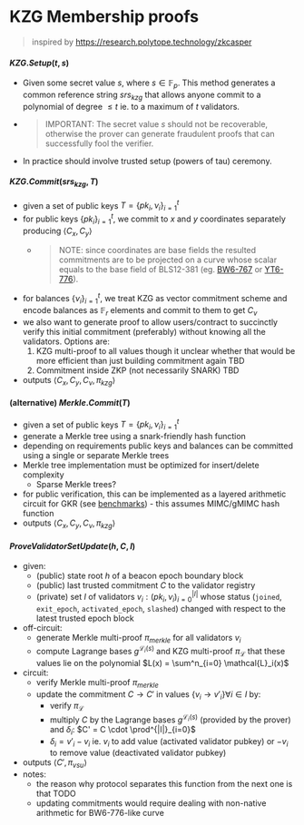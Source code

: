 # KZG Membership proofs

> inspired by https://research.polytope.technology/zkcasper

#### $KZG.Setup(t, s)$
- Given some secret value $s$, where $s \in \mathbb{F}_p$​. This method generates a common reference string $srs_{kzg}$ that allows anyone commit to a polynomial of degree $\leq t$ ie. to a maximum of $t$ validators.
- > IMPORTANT: The secret value $s$ should not be recoverable, otherwise the prover can generate fraudulent proofs that can successfully fool the verifier.
- In practice should involve trusted setup (powers of tau) ceremony.

#### $KZG.Commit(srs_{kzg}, T)$
- given a set of public keys $T =\{pk_i, \nu_i\}^t_{i=1}$
- for public keys $\{pk_i\}^t_{i=1}$, we commit to $x$ and $y$ coordinates separately producing $\langle C_x, C_y\rangle$
	- > NOTE: since coordinates are base fields the resulted commitments are to be projected on a curve whose scalar equals to the base field of BLS12-381 (eg. [BW6-767](https://hackmd.io/@gnark/bw6_bls12381) or [YT6-776](https://github.com/timoftime/zk-timelock/tree/main/src/yt6_776)).
- for balances $\{\nu_i\}^t_{i=1}$, we treat KZG as vector commitment scheme and encode balances as $\mathbb{F}_r$ elements and commit to them to get $C_{\nu}$
- we also want to generate proof to allow users/contract to succinctly verify this initial commitment (preferably) without knowing all the validators. Options are:
	1. KZG multi-proof to all values though it unclear whether that would be more efficient than just building commitment again TBD
	2. Commitment inside ZKP (not necessarily SNARK) TBD
- outputs $\langle C_x, C_y, C_{\nu}, \pi_{kzg}\rangle$

#### (alternative) $Merkle.Commit(T)$
- given a set of public keys $T =\{pk_i, \nu_i\}^t_{i=1}$
- generate a Merkle tree using a snark-friendly hash function
- depending on requirements public keys and balances can be committed using a single or separate Merkle trees
- Merkle tree implementation must be optimized for insert/delete complexity
	- Sparse Merkle trees?
- for public verification, this can be implemented as a layered arithmetic circuit for GKR (see [benchmarks](https://ethresear.ch/t/performance-improvement-for-gkr/12228)) - this assumes MIMC/gMIMC hash function
- outputs $\langle C_x, C_y, C_{\nu}, \pi_{kzg}\rangle$

#### $ProveValidatorSetUpdate(h, C, I)$
- given:
	- (public) state root $h$ of a beacon epoch boundary block
	- (public) last trusted commitment $C$ to the validator registry
	- (private) set $I$ of validators ${v_i: (pk_i, \nu_i)}^{|I|}_{i=0}$ whose status (`joined`, `exit_epoch`, `activated_epoch`, `slashed`) changed with respect to the latest trusted epoch block
- off-circuit:
	- generate Merkle multi-proof $\pi_{merkle}$ for all validators $v_i$
	- compute Lagrange bases $g^{\mathcal{L}_i(s)}$ and KZG multi-proof $\pi_{\mathcal{L}}$ that these values lie on the polynomial $L(x) = \sum^n_{i=0} \mathcal{L}_i(x)$
- circuit:
	- verify Merkle multi-proof $\pi_{merkle}$
	- update the commitment $C \rightarrow C'$  in values $\{v_i \rightarrow v'_i \} \forall i \in I$ by:
		- verify $\pi_{\mathcal{L}}$
		- multiply $C$ by the Lagrange bases $g^{\mathcal{L}_i(s)}$ (provided by the prover) and $\delta_i$:  $C' = C \cdot \prod^{|I|}_{i=0}$
		- $\delta_i = v'_i - v_i$ ie. $v_i$ to add value (activated validator pubkey) or $-v_i$ to remove value (deactivated validator pubkey)
- outputs $\langle C',\pi_{vsu}\rangle$
- notes:
	- the reason why protocol separates this function from the next one is that TODO
	- updating commitments would require dealing with non-native arithmetic for BW6-776-like curve

